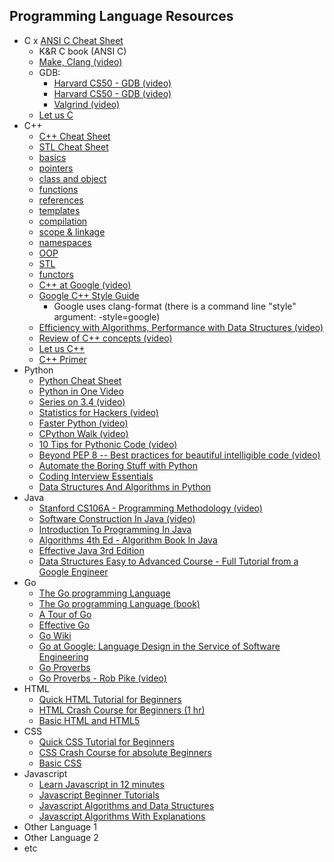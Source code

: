 ## Programming Language Resources

- C
    x [ANSI C Cheat Sheet](https://github.com/jwasham/coding-interview-university/blob/main/extras/cheat%20sheets/C%20Reference%20Card%20(ANSI)%202.2.pdf)
    - K&R C book (ANSI C)
    - [Make, Clang (video)](https://www.youtube.com/watch?v=U3zCxnj2w8M)
    - GDB:
        - [Harvard CS50 - GDB (video)](https://www.youtube.com/watch?v=USPvePv1uzE)
        - [Harvard CS50 - GDB (video)](https://www.youtube.com/watch?v=y5JmQItfFck)
        - [Valgrind (video)](https://www.youtube.com/watch?v=fvTsFjDuag8)
    - [Let us C](https://books.google.co.in/books/about/Let_Us_C.html?id=7HrjAAAACAAJ)
- C++
    - [C++ Cheat Sheet](https://github.com/jwasham/coding-interview-university/blob/main/extras/cheat%20sheets/Cpp_reference.pdf)
    - [STL Cheat Sheet](https://github.com/jwasham/coding-interview-university/blob/main/extras/cheat%20sheets/STL%20Quick%20Reference%201.29.pdf)
    - [basics](https://www.tutorialspoint.com/cplusplus/cpp_basic_syntax.htm)
    - [pointers](https://www.cprogramming.com/tutorial/lesson6.html)
    - [class and object](https://www.cprogramming.com/tutorial/lesson12.html)
    - [functions](https://www.cprogramming.com/tutorial/lesson4.html)
    - [references](https://www.geeksforgeeks.org/references-in-c/)
    - [templates](https://www.cprogramming.com/tutorial/templates.html)
    - [compilation](https://www.youtube.com/watch?v=ZTu0kf-7h08)
    - [scope & linkage](https://www.learncpp.com/cpp-tutorial/scope-duration-and-linkage-summary/)
    - [namespaces](https://www.tutorialspoint.com/cplusplus/cpp_namespaces.htm)
    - [OOP](https://www.geeksforgeeks.org/object-oriented-programming-in-cpp/)
    - [STL](https://www.hackerearth.com/practice/notes/standard-template-library/)
    - [functors](http://www.cprogramming.com/tutorial/functors-function-objects-in-c++.html)
    - [C++ at Google (video)](https://www.youtube.com/watch?v=NOCElcMcFik)
    - [Google C++ Style Guide](https://google.github.io/styleguide/cppguide.html)
        - Google uses clang-format (there is a command line "style" argument: -style=google)
    - [Efficiency with Algorithms, Performance with Data Structures (video)](https://youtu.be/fHNmRkzxHWs)
    - [Review of C++ concepts (video)](https://www.youtube.com/watch?v=Rub-JsjMhWY)
    - [Let us C++](https://books.google.co.in/books/about/Let_Us_C++.html?id=6HrjAAAACAAJ)
    - [C++ Primer](https://books.google.co.in/books/about/C++_Primer.html?id=J1HMLyxqJfgC&redir_esc=y)
- Python
    - [Python Cheat Sheet](https://github.com/jwasham/coding-interview-university/blob/main/extras/cheat%20sheets/python-cheat-sheet-v1.pdf)
    - [Python in One Video](https://www.youtube.com/watch?v=N4mEzFDjqtA)
    - [Series on 3.4 (video)](https://www.youtube.com/playlist?list=PL6gx4Cwl9DGAcbMi1sH6oAMk4JHw91mC_)
    - [Statistics for Hackers (video)](https://www.youtube.com/watch?v=Iq9DzN6mvYA)
    - [Faster Python (video)](https://www.youtube.com/watch?v=JDSGVvMwNM8)
    - [CPython Walk (video)](https://www.youtube.com/watch?v=LhadeL7_EIU&list=PLzV58Zm8FuBL6OAv1Yu6AwXZrnsFbbR0S&index=6)
    - [10 Tips for Pythonic Code (video)](https://www.youtube.com/watch?v=_O23jIXsshs)
    - [Beyond PEP 8 -- Best practices for beautiful intelligible code (video)](https://www.youtube.com/watch?v=wf-BqAjZb8M)
    - [Automate the Boring Stuff with Python](https://automatetheboringstuff.com/)
    - [Coding Interview Essentials](https://github.com/ajinkyal121/coding-interview-university/blob/master/extras/cheat%20sheets/Coding%20Interview%20Python%20Language%20Essentials.pdf)
    - [Data Structures And Algorithms in Python](https://www.youtube.com/watch?v=kQDxmjfkIKY)
- Java
    - [Stanford CS106A - Programming Methodology (video)](https://see.stanford.edu/Course/CS106A)
    - [Software Construction In Java (video)](https://www.edx.org/course/software-construction-java-mitx-6-005-1x)
    - [Introduction To Programming In Java](http://introcs.cs.princeton.edu/java/home/)
    - [Algorithms 4th Ed - Algorithm Book In Java](http://algs4.cs.princeton.edu/home/)
    - [Effective Java 3rd Edition](https://www.amazon.com/Effective-Java-Joshua-Bloch-ebook/dp/B078H61SCH)
    - [Data Structures Easy to Advanced Course - Full Tutorial from a Google Engineer](https://www.youtube.com/watch?v=RBSGKlAvoiM&t=1744s)
- Go
    - [The Go programming Language](https://golang.org/)
    - [The Go programming Language (book)](http://www.gopl.io/)
    - [A Tour of Go](https://tour.golang.org/)
    - [Effective Go](https://golang.org/doc/effective_go.html)
    - [Go Wiki](https://golang.org/wiki)
    - [Go at Google: Language Design in the Service of Software Engineering](https://talks.golang.org/2012/splash.article)
    - [Go Proverbs](http://go-proverbs.github.io/)
    - [Go Proverbs - Rob Pike (video)](https://www.youtube.com/watch?v=PAAkCSZUG1c)
- HTML
    - [Quick HTML Tutorial for Beginners](https://www.youtube.com/playlist?list=PLr6-GrHUlVf_ZNmuQSXdS197Oyr1L9sPB)
    - [HTML Crash Course for Beginners (1 hr)](https://www.youtube.com/watch?v=UB1O30fR-EE)
    - [Basic HTML and HTML5](https://www.freecodecamp.org/learn/responsive-web-design/basic-html-and-html5/)
- CSS
    - [Quick CSS Tutorial for Beginners](https://www.youtube.com/playlist?list=PLr6-GrHUlVf8JIgLcu3sHigvQjTw_aC9C)
    - [CSS Crash Course for absolute Beginners](https://www.youtube.com/watch?v=yfoY53QXEnI)
    - [Basic CSS](https://www.freecodecamp.org/learn/responsive-web-design/basic-css/)
- Javascript
    - [Learn Javascript in 12 minutes](https://www.youtube.com/watch?v=Ukg_U3CnJWI)
    - [Javascript Beginner Tutorials](https://www.youtube.com/playlist?list=PL41lfR-6DnOrwYi5d824q9-Y6z3JdSgQa)
    - [Javascript Algorithms and Data Structures](https://www.freecodecamp.org/learn/javascript-algorithms-and-data-structures/basic-javascript/)
    - [Javascript Algorithms With Explanations](https://github.com/trekhleb/javascript-algorithms)
- Other Language 1
- Other Language 2
- etc
